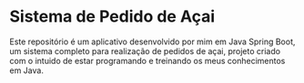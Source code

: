 # Sistema de Pedido de Açai
Este repositório é um aplicativo desenvolvido por mim em Java Spring Boot, um sistema completo para realização de pedidos de açai, projeto criado com o intuido de estar programando e treinando os meus conhecimentos em Java.

